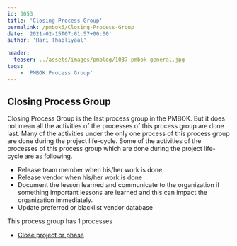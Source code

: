 ```yaml
---
id: 3053   
title: 'Closing Process Group'
permalink: /pmbok6/Closing-Process-Group
date: '2021-02-15T07:01:57+00:00'
author: 'Hari Thapliyaal'

header:
  teaser: ../assets/images/pmblog/1037-pmbok-general.jpg
tags:
    - 'PMBOK Process Group'
---
```


## Closing Process Group

Closing Process Group is the last process group in the PMBOK. But it does not mean all the activities of the processes of this process group are done last. Many of the activities under the only one process of this process group are done during the project life-cycle. Some of the activities of the processes of this process group which are done during the project life-cycle are as following.

- Release team member when his/her work is done
- Release vendor when his/her work is done
- Document the lesson learned and communicate to the organization if something important lessons are learned and this can impact the organization immediately.
- Update preferred or blacklist vendor database

This process group has 1 processes

- [Close project or phase](/pmbok6/Close-project-or-phase)